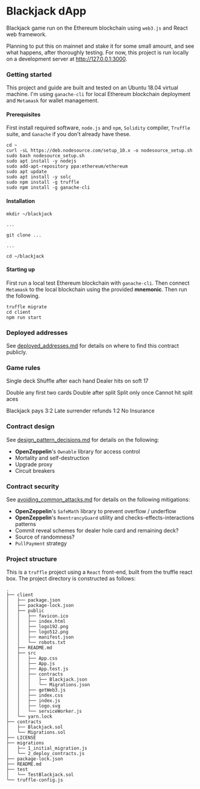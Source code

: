 # Blackjack dApp

Blackjack game run on the Ethereum blockchain using `web3.js` and React web framework.

Planning to put this on mainnet and stake it for some small amount, and see what happens, after thoroughly testing. For now, this project is run locally on a development server at http://127.0.0.1:3000.

### Getting started

This project and guide are built and tested on an Ubuntu 18.04 virtual machine. I'm using `ganache-cli` for local Ethereum blockchain deployment and `Metamask` for wallet management. 

#### Prerequisites

First install required software, `node.js` and `npm`, `Solidity` compiler, `Truffle` suite, and `Ganache` if you don't already have these. 

```
cd ~
curl -sL https://deb.nodesource.com/setup_10.x -o nodesource_setup.sh
sudo bash nodesource_setup.sh
sudo apt install -y nodejs
sudo add-apt-repository ppa:ethereum/ethereum
sudo apt update
sudo apt install -y solc
sudo npm install -g truffle
sudo npm install -g ganache-cli
```

#### Installation

```
mkdir ~/blackjack

...

git clone ...

...

cd ~/blackjack
```


#### Starting up

First run a local test Ethereum blockchain with `ganache-cli`. Then connect `Metamask` to the local blockchain using the provided **mnemonic**. Then run the following.

```
truffle migrate
cd client
npm run start
```

### Deployed addresses
See [deployed_addresses.md](deployed_addresses.md "Deployed Addresses") for details on where to find this contract publicly.

### Game rules

Single deck
Shuffle after each hand
Dealer hits on soft 17

Double any first two cards
Double after split
Split only once
Cannot hit split aces

Blackjack pays 3:2
Late surrender refunds 1:2
No Insurance

### Contract design

See [design_pattern_decisions.md](design_pattern_decisions.md "Contract Design") for details on the following:
- **OpenZeppelin**'s `Ownable` library for access control
- Mortality and self-destruction
- Upgrade proxy
- Circuit breakers

### Contract security

See [avoiding_common_attacks.md](avoiding_common_attacks.md "Contract Security") for details on the following mitigations:
- **OpenZeppelin**'s `SafeMath` library to prevent overflow / underflow
- **OpenZeppelin**'s `ReentrancyGuard` utility and checks-effects-interactions patterns
- Commit reveal schemes for dealer hole card and remaining deck?
- Source of randomness?
- `PullPayment` strategy

### Project structure

This is a `truffle` project using a `React` front-end, built from the truffle react box. The project directory is constructed as follows:

```
.
├── client
│   ├── package.json
│   ├── package-lock.json
│   ├── public
│   │   ├── favicon.ico
│   │   ├── index.html
│   │   ├── logo192.png
│   │   ├── logo512.png
│   │   ├── manifest.json
│   │   └── robots.txt
│   ├── README.md
│   ├── src
│   │   ├── App.css
│   │   ├── App.js
│   │   ├── App.test.js
│   │   ├── contracts
│   │   │   ├── Blackjack.json
│   │   │   └── Migrations.json
│   │   ├── getWeb3.js
│   │   ├── index.css
│   │   ├── index.js
│   │   ├── logo.svg
│   │   └── serviceWorker.js
│   └── yarn.lock
├── contracts
│   ├── Blackjack.sol
│   └── Migrations.sol
├── LICENSE
├── migrations
│   ├── 1_initial_migration.js
│   └── 2_deploy_contracts.js
├── package-lock.json
├── README.md
├── test
│   └── TestBlackjack.sol
└── truffle-config.js

```
